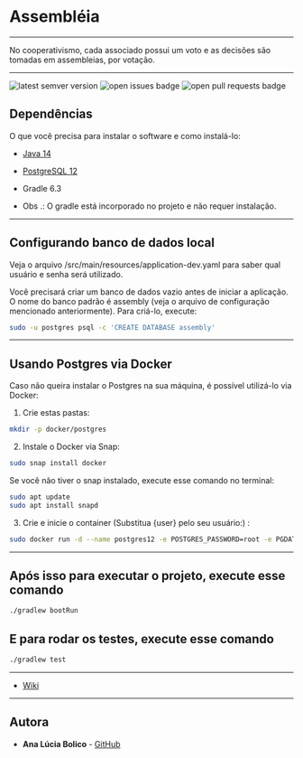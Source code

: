 # Assembléia

----

No cooperativismo, cada associado possui um voto e as decisões são tomadas em assembleias, por votação.

----

<img src='https://img.shields.io/github/tag/analuciabolico/assembly.svg' alt='latest semver version' /> <img src='https://img.shields.io/github/issues/analuciabolico/assembly.svg' alt='open issues badge' /> <img src='https://img.shields.io/github/issues-pr/analuciabolico/assembly.svg' alt='open pull requests badge' />

## Dependências

O que você precisa para instalar o software e como instalá-lo:

- [Java 14](https://computingforgeeks.com/install-oracle-java-openjdk-14-on-ubuntu-debian-linux/)
- [PostgreSQL 12](https://www.postgresql.org/download/)
- Gradle 6.3

- Obs .: O gradle está incorporado no projeto e não requer instalação.

----

## Configurando banco de dados local

 Veja o arquivo /src/main/resources/application-dev.yaml para saber qual usuário e senha será utilizado.

Você precisará criar um banco de dados vazio antes de iniciar a aplicação. O nome do banco padrão é assembly (veja o arquivo de configuração mencionado anteriormente). Para criá-lo, execute:

```sh
sudo -u postgres psql -c 'CREATE DATABASE assembly'
```

----

## Usando Postgres via Docker

Caso não queira instalar o Postgres na sua máquina, é possível utilizá-lo via Docker:

1. Crie estas pastas:

```sh
mkdir -p docker/postgres
```

2. Instale o Docker via Snap:

```sh
sudo snap install docker
```

Se você não tiver o snap instalado, execute esse comando no terminal:

```sh
sudo apt update
sudo apt install snapd
```

3. Crie e inicie o container (Substitua {user} pelo seu usuário:) :

```sh
sudo docker run -d --name postgres12 -e POSTGRES_PASSWORD=root -e PGDATA=/var/lib/postgresql/data/pgdata -v /home/{user}/docker/postgres:/var/lib/postgresql/data postgres --add-host postgres12
```

----

## Após isso para executar o projeto, execute esse comando

```sh
./gradlew bootRun
```

## E para rodar os testes, execute esse comando 

```sh
./gradlew test
```

----

- [Wiki](https://github.com/analuciabolico/assembly/wiki/Assembly)

----

## Autora

* **Ana Lúcia Bolico** - [GitHub](https://github.com/analuciabolico)

